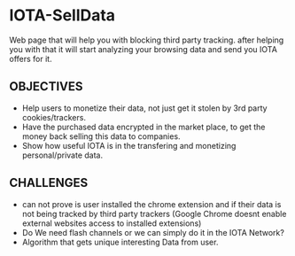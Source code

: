 # IOTA-SellData
Web page that will help you with blocking third party tracking. after helping you with that it will start analyzing your browsing data and send you IOTA offers for it.

## OBJECTIVES
* Help users to monetize their data, not just get it stolen by 3rd party cookies/trackers.
* Have the purchased data encrypted in the market place, to get the money back selling this data to companies. 
* Show how useful IOTA is in the transfering and monetizing personal/private data.

## CHALLENGES
* can not prove is user installed the chrome extension and if their data is not being tracked by third party trackers (Google Chrome doesnt enable external websites access to installed extensions)
* Do We need flash channels or we can simply do it in the IOTA Network?
* Algorithm that gets unique interesting Data from user.
